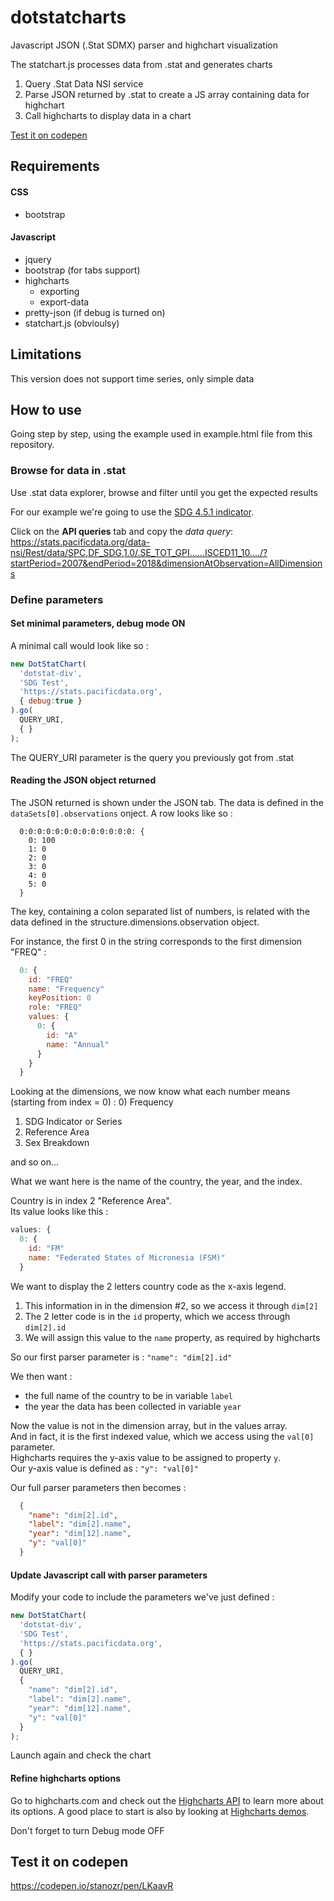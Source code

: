 # dotstatcharts
Javascript JSON (.Stat SDMX) parser and highchart visualization

The statchart.js processes data from .stat and generates charts
1) Query .Stat Data NSI service
2) Parse JSON returned by .stat to create a JS array containing data for highchart
3) Call highcharts to display data in a chart

[Test it on codepen](https://codepen.io/stanozr/pen/LKaavR)

## Requirements

#### CSS
- bootstrap

#### Javascript
- jquery
- bootstrap (for tabs support)
- highcharts
  - exporting
  - export-data
- pretty-json (if debug is turned on)
- statchart.js (obvioulsy)

## Limitations 
This version does not support time series, only simple data

## How to use

Going step by step, using the example used in example.html file from this repository.

### Browse for data in .stat
Use .stat data explorer, browse and filter until you get the expected results

For our example we're going to use the [SDG 4.5.1 indicator](https://stats.pacificdata.org/data-explorer/#/vis?locale=en&endpointId=disseminate&agencyId=SPC&code=DF_SDG&version=1.0&activeFilterId=SERIES&viewerId=BarChart&data=.SE_ACS_ELECT..........&startPeriod=2007&endPeriod=2018).

Click on the __API queries__ tab and copy the _data query_:  
https://stats.pacificdata.org/data-nsi/Rest/data/SPC,DF_SDG,1.0/.SE_TOT_GPI......ISCED11_10..../?startPeriod=2007&endPeriod=2018&dimensionAtObservation=AllDimensions

### Define parameters
#### Set minimal parameters, debug mode ON

A minimal call would look like so :
```js
new DotStatChart(
  'dotstat-div',
  'SDG Test',
  'https://stats.pacificdata.org',
  { debug:true }
).go(
  QUERY_URI,
  { }
);
```

The QUERY_URI parameter is the query you previously got from .stat

#### Reading the JSON object returned
The JSON returned is shown under the JSON tab.
The data is defined in the `dataSets[0].observations` onject. A row looks like so :
```
  0:0:0:0:0:0:0:0:0:0:0:0:0: {
    0: 100
    1: 0
    2: 0
    3: 0
    4: 0
    5: 0
  }
```

The key, containing a colon separated list of numbers, is related with the data defined in the structure.dimensions.observation object.

For instance, the first 0 in the string corresponds to the first dimension "FREQ" :
```js
  0: {
    id: "FREQ"
    name: "Frequency"
    keyPosition: 0
    role: "FREQ"
    values: {
      0: {
        id: "A"
        name: "Annual"
      }
    }
  }
```

Looking at the dimensions, we now know what each number means (starting from index = 0) :
0) Frequency
1) SDG Indicator or Series
2) Reference Area
3) Sex Breakdown

and so on...

What we want here is the name of the country, the year, and the index.

Country is in index 2 "Reference Area".  
Its value looks like this :
```js
values: {
  0: {
    id: "FM"
    name: "Federated States of Micronesia (FSM)"
  }
```

We want to display the 2 letters country code as the x-axis legend.
1) This information in in the dimension #2, so we access it through `dim[2]`
2) The 2 letter code is in the `id` property, which we access through `dim[2].id`
3) We will assign this value to the `name` property, as required by highcharts

So our first parser parameter is : `"name": "dim[2].id"`

We then want :
- the full name of the country to be in variable `label`
- the year the data has been collected in variable `year`

Now the value is not in the dimension array, but in the values array.  
And in fact, it is the first indexed value, which we access using the `val[0]` parameter.  
Highcharts requires the y-axis value to be assigned to property `y`.  
Our y-axis value is defined as : `"y": "val[0]"`

Our full parser parameters then becomes :
```json
  {
    "name": "dim[2].id",
    "label": "dim[2].name",
    "year": "dim[12].name",
    "y": "val[0]"
  }
```

#### Update Javascript call with parser parameters
Modify your code to include the parameters we've just defined :
```js
new DotStatChart(
  'dotstat-div',
  'SDG Test',
  'https://stats.pacificdata.org',
  { }
).go(
  QUERY_URI,
  {
    "name": "dim[2].id",
    "label": "dim[2].name",
    "year": "dim[12].name",
    "y": "val[0]"
  }
);
```

Launch again and check the chart

#### Refine highcharts options
Go to highcharts.com and check out the [Highcharts API](https://api.highcharts.com/highcharts/) to learn more about its options.
A good place to start is also by looking at [Highcharts demos](https://www.highcharts.com/demo).

Don't forget to turn Debug mode OFF

## Test it on codepen
https://codepen.io/stanozr/pen/LKaavR
